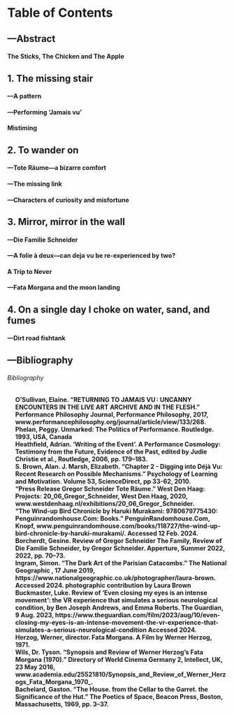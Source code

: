 <div id="toc">
    <h1>Table of Contents</h1> 
        <div id="abstract"><h2><a href="#abs">—Abstract</a></h2></div> 
        <h4><li>The Sticks, The Chicken and The Apple </li></h4> 
        <div id="chapter1">
            <h2><a href="#ch1">1. The missing stair</a></h2>
                <h4>—A pattern</h4>
                <h4>—Performing ‘Jamais vu’ </h4>
                <h4><li>Mistiming</li></h4>
        </div>
        <div id="chapter2">
            <h2><a href="#ch2">2. To wander on</a></h2>
                <h4>—Tote Räume—a bizarre comfort</h4>
                <h4>—The missing link</h4>
                <h4>—Characters of curiosity and misfortune</h4>
        </div>
        <div id="chapter3">
            <h2><a href="#ch3">3. Mirror, mirror in the wall</a></h2>
                <h4>—Die Familie Schneider</h4>
                <h4>—A folie à deux—can deja vu be re-experienced by two?</h4>
                <h4><li>A Trip to Never</li></h4> 
                <h4>—Fata Morgana and the moon landing</h4>
        </div>
        <div id="chapter4">
            <h2><a href="#ch4">4. On a single day I choke on water, sand, and fumes</a></h2>
                <h4>—Dirt road fishtank</h4>
        </div>
        <div id="bibliography"><h2><a href="#bibl">—Bibliography</a></h2></div>






<!-- <div id="note3">
<h2><a href="#n3">3—</a></h2>
<h4>‘In a Tokyo suburb, a young man named Toru Okada searches for his wife’s missing cat—and then for his wife as well—in a netherworld beneath the city’s placid surface. As these searches intersect, he encounters a bizarre group of allies and antagonists.’
Okada reaches this world through descending into the unusually deep dry well in an abandoned neighbour’s garden. There he once stays for days on end experiencing where his psychosis would take him to find what he has lost.</h4>
</div>

<div id="note4">
<h2><a href="#n4">4—</a></h2>
<h4>Individual experiences are not as individual as we thing they are. Now if that’s not a blow to the ego I don’t know what is.</h4>
</div> -->

 <!-- <div id="note5">
<h2><a href="#n5"><li>Shut up, I'm Having a Moment</li></a></h2>
<h4>It’s a warm August (or July) night and we are on the beach. We are five women, girls really, one of us is turning 15 and we all sitting on sunbeds on the sand, listening to music and talking. No one is around us, we’ve kept our distance from the neighbouring clubs and restaurants. As I’m listening to the conversation, suddenly I completely lose any interest in these people’s conversation. Their existence looses its reality and I hear a different music. Later they said I had a far-away look on my face. I strip naked and slowly walk into the water, as if feeling the air and water for the first time. They are calling for me but I don’t want to answer, if I do I’ll snap out and lose this opportunity to experience. Experience what exactly I don’t know, I just know it was important and that 7 years later this moment is still clear as day in my memory. Later my friends were very upset with me for doing what I did. When I told the about my moment the looked at me like I was crazy. I say that’s their problem.</h4>
</div> -->



<div id=bibl><h6>Bibliography</h6>
<h4 class=custom-font2 >
    <ul>
        <li id="reflist">O’Sullivan, Elaine. “RETURNING TO JAMAIS VU : UNCANNY ENCOUNTERS IN THE LIVE ART ARCHIVE AND IN THE FLESH.” Performance Philosophy Journal, Performance Philosophy, 2017, www.performancephilosophy.org/journal/article/view/133/268.</li>
        <li id="reflist">Phelan, Peggy. Unmarked: The Politics of Performance. Routledge. 1993, USA, Canada</li>
        <li id="reflist">Heathfield, Adrian. ‘Writing of the Event’. A Performance Cosmology: Testimony from the Future, Evidence of the Past, edited by Judie Christie et al., Routledge, 2006, pp. 179–183.</li>
        <li id="reflist">S. Brown, Alan. J. Marsh, Elizabeth. “Chapter 2 - Digging into Déjà Vu: Recent Research on Possible Mechanisms.” Psychology of Learning and Motivation. Volume 53, ScienceDirect, pp 33-62, 2010.</li>
        <li id="reflist">“Press Release Gregor Schneider Tote Räume.” West Den Haag: Projects: 20_06_Gregor_Schneider, West Den Haag, 2020, www.westdenhaag.nl/exhibitions/20_06_Gregor_Schneider.</li> 
        <li id="reflist">“The Wind-up Bird Chronicle by Haruki Murakami: 9780679775430: Penguinrandomhouse.Com: Books.” PenguinRandomhouse.Com, Knopf, www.penguinrandomhouse.com/books/118727/the-wind-up-bird-chronicle-by-haruki-murakami/. Accessed 12 Feb. 2024.</li>
        <li id="reflist">Borcherdt, Gesine. Review of Gregor Schneider The Family, Review of Die Familie Schneider, by Gregor Schneider. Apperture, Summer 2022, 2022, pp. 70–73.</li>
        <li id="reflist">Ingram, Simon. “The Dark Art of the Parisian Catacombs.” The National Geographic , 17 June 2019, https://www.nationalgeographic.co.uk/photographer/laura-brown. Accessed 2024. photographic contribution by Laura Brown</li>
        <li id="reflist">Buckmaster, Luke. Review of ‘Even closing my eyes is an intense movement’: the VR experience that simulates a serious neurological condition, by Ben Joseph Andrews, and Emma Roberts. The Guardian, 9 Aug. 2023, https://www.theguardian.com/film/2023/aug/10/even-closing-my-eyes-is-an-intense-movement-the-vr-experience-that-simulates-a-serious-neurological-condition Accessed 2024.</li>
        <li id="reflist">Herzog, Werner, director. Fata Morgana. A Film by Werner Herzog, 1971.</li>
        <li id="reflist">Wils, Dr. Tyson. “Synopsis and Review of Werner Herzog’s Fata Morgana (1970).” Directory of World Cinema Germany 2, Intellect, UK, 23 May 2016, www.academia.edu/25521810/Synopsis_and_Review_of_Werner_Herzogs_Fata_Morgana_1970_.</li>
        <li id="reflist">Bachelard, Gaston. “The House. from the Cellar to the Garret. the Significance of the Hut.” The Poetics of Space, Beacon Press, Boston, Massachusetts, 1969, pp. 3–37.</li>
    </ul>
</h4></div>
